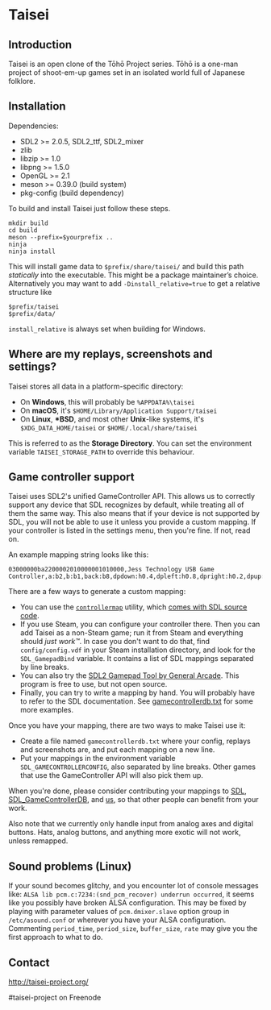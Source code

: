 # Taisei

## Introduction

Taisei is an open clone of the Tōhō Project series. Tōhō is a one-man project of
shoot-em-up games set in an isolated world full of Japanese folklore.

## Installation

Dependencies:
* SDL2 >= 2.0.5, SDL2\_ttf, SDL2\_mixer
* zlib
* libzip >= 1.0
* libpng >= 1.5.0
* OpenGL >= 2.1
* meson >= 0.39.0 (build system)
* pkg-config (build dependency)

To build and install Taisei just follow these steps.

```
mkdir build
cd build
meson --prefix=$yourprefix ..
ninja
ninja install
```

This will install game data to `$prefix/share/taisei/` and build this path
_statically_ into the executable. This might be a package maintainer’s choice.
Alternatively you may want to add `-Dinstall_relative=true` to get a relative
structure like

```
$prefix/taisei
$prefix/data/
```

`install_relative` is always set when building for Windows.

## Where are my replays, screenshots and settings?

Taisei stores all data in a platform-specific directory:

* On **Windows**, this will probably be `%APPDATA%\taisei`
* On **macOS**, it's `$HOME/Library/Application Support/taisei`
* On **Linux**, **\*BSD**, and most other **Unix**-like systems, it's `$XDG_DATA_HOME/taisei` or `$HOME/.local/share/taisei`

This is referred to as the **Storage Directory**. You can set the environment variable `TAISEI_STORAGE_PATH` to override this behaviour.

## Game controller support

Taisei uses SDL2's unified GameController API. This allows us to correctly support any device that SDL recognizes by default, while treating all of them the same way. This also means that if your device is not supported by SDL, you will not be able to use it unless you provide a custom mapping. If your controller is listed in the settings menu, then you're fine. If not, read on.

An example mapping string looks like this:
```
03000000ba2200002010000001010000,Jess Technology USB Game Controller,a:b2,b:b1,back:b8,dpdown:h0.4,dpleft:h0.8,dpright:h0.2,dpup:h0.1,guide:,leftshoulder:b4,lefttrigger:b6,leftx:a0,lefty:a1,rightshoulder:b5,righttrigger:b7,rightx:a3,righty:a2,start:b9,x:b3,y:b0,
```

There are a few ways to generate a custom mapping:
* You can use the [`controllermap`](https://aur.archlinux.org/packages/controllermap) utility, which [comes with SDL source code](https://hg.libsdl.org/SDL/file/68a767ae3a88/test/controllermap.c).
* If you use Steam, you can configure your controller there. Then you can add Taisei as a non-Steam game; run it from Steam and everything should *just work™*. In case you don't want to do that, find `config/config.vdf` in your Steam installation directory, and look for the `SDL_GamepadBind` variable. It contains a list of SDL mappings separated by line breaks.
* You can also try the [SDL2 Gamepad Tool by General Arcade](http://www.generalarcade.com/gamepadtool/). This program is free to use, but not open source.
* Finally, you can try to write a mapping by hand. You will probably have to refer to the SDL documentation. See [gamecontrollerdb.txt](misc/gamecontrollerdb/gamecontrollerdb.txt) for some more examples.

Once you have your mapping, there are two ways to make Taisei use it:
* Create a file named `gamecontrollerdb.txt` where your config, replays and screenshots are, and put each mapping on a new line.
* Put your mappings in the environment variable `SDL_GAMECONTROLLERCONFIG`, also separated by line breaks. Other games that use the GameController API will also pick them up.

When you're done, please consider contributing your mappings to [SDL](https://libsdl.org/), [SDL_GameControllerDB](https://github.com/gabomdq/SDL_GameControllerDB), and [us](https://github.com/taisei-project/SDL_GameControllerDB), so that other people can benefit from your work.

Also note that we currently only handle input from analog axes and digital buttons. Hats, analog buttons, and anything more exotic will not work, unless remapped.

## Sound problems (Linux)

If your sound becomes glitchy, and you encounter lot of console messages like:
`ALSA lib pcm.c:7234:(snd_pcm_recover) underrun occurred`,
it seems like you possibly have broken ALSA configuration.
This may be fixed by playing with parameter values of `pcm.dmixer.slave` option
group in `/etc/asound.conf` or wherever you have your ALSA configuration.
Commenting `period_time`, `period_size`, `buffer_size`, `rate` may give you
the first approach to what to do.

## Contact

http://taisei-project.org/

\#taisei-project on Freenode

